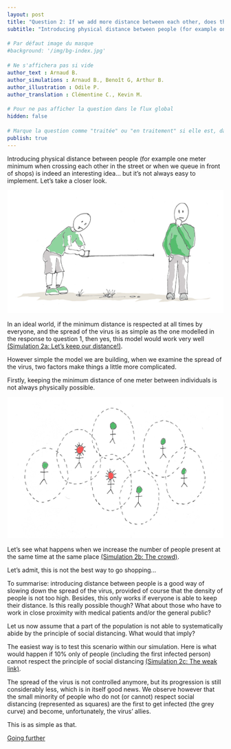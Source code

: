 ```yaml
---
layout: post
title: "Question 2: If we add more distance between each other, does that really change anything?"
subtitle: "Introducing physical distance between people (for example one meter minimum when crossing each other in the street or when we queue in front of shops) is indeed an interesting idea… but it’s not always easy to implement."

# Par défaut image du masque
#background: '/img/bg-index.jpg'

# Ne s'affichera pas si vide
author_text : Arnaud B.
author_simulations : Arnaud B., Benoît G, Arthur B.
author_illustration : Odile P.
author_translation : Clémentine C., Kevin M.

# Pour ne pas afficher la question dans le flux global
hidden: false

# Marque la question comme "traitée" ou "en traitement" si elle est, dans cette ordre, publiée ou non
publish: true
---
```


Introducing physical distance between people (for example one meter minimum when crossing each other in the street or when we queue in front of shops) is indeed an interesting idea… but it’s not always easy to implement. Let’s take a closer look.

<img src="/img/posts/Q2_1.jpg" class="full-size">

In an ideal world, if the minimum distance is respected at all times by  everyone, and the spread of the virus is as simple as the one modelled in the response to question 1, then yes, this model would work very well [(Simulation 2a: Let’s keep our distance!)](/simulateur).

<div id="particles-js-Q2A"></div>

However simple the model we are building, when we examine the spread of the virus, two factors make things a little more complicated.

Firstly, keeping the minimum distance of one meter between individuals is not always physically possible.

<img src="/img/posts/Q2_2.jpg" class="full-size">

Let’s see what happens when we increase the number of people present at the same time at the same place [(Simulation 2b: The crowd)](/simulateur).

<div id="particles-js-Q2B"></div>

Let’s admit, this is not the best way to go shopping... 

To summarise: introducing distance between people is a good way of slowing down the spread of the virus, provided of course that the density of people is not too high. Besides, this only works if everyone is able to keep their distance. Is this really possible though? What about those who have to  work in close proximity with medical patients and/or the general public?

Let us now assume that a part of the population is not able to systematically abide by the principle of social distancing. What would that imply?

The easiest way is to test this scenario within our simulation. Here is what would happen if 10% only of people (including the first infected person) cannot respect the principle of social distancing [(Simulation 2c: The weak link)](/simulateur).

<div id="particles-js-Q2C"></div>

The spread of the virus is not controlled anymore, but its progression is still considerably less, which is in itself good news. We observe however that the small minority of people who do not (or cannot) respect social distancing (represented as squares) are the first to get infected (the grey curve) and become, unfortunately, the virus’ allies.

This is as simple as that.
 

<a href="{% post_url 2020-03-26-q1-1 %}" class="btn btn-primary">Going further</a>

